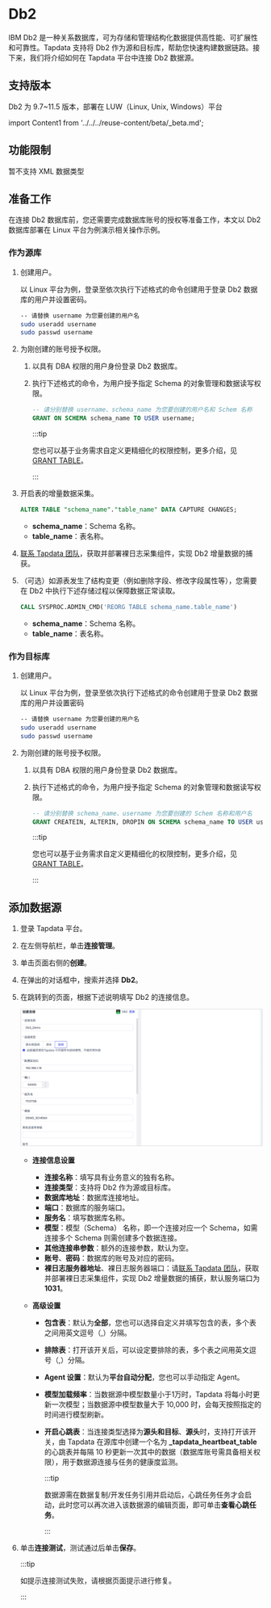 # Db2

IBM Db2 是一种关系数据库，可为存储和管理结构化数据提供高性能、可扩展性和可靠性。Tapdata 支持将 Db2 作为源和目标库，帮助您快速构建数据链路。接下来，我们将介绍如何在 Tapdata 平台中连接 Db2 数据源。

## 支持版本

Db2 为 9.7~11.5 版本，部署在 LUW（Linux, Unix, Windows）平台

import Content1 from '../../../reuse-content/beta/_beta.md';

<Content1 />

## 功能限制

暂不支持 XML 数据类型

## 准备工作

在连接 Db2 数据库前，您还需要完成数据库账号的授权等准备工作，本文以 Db2 数据库部署在 Linux 平台为例演示相关操作示例。

### 作为源库

1. 创建用户。

   以 Linux 平台为例，登录至依次执行下述格式的命令创建用于登录 Db2 数据库的用户并设置密码。

   ```bash
   -- 请替换 username 为您要创建的用户名
   sudo useradd username
   sudo passwd username
   ```

2. 为刚创建的账号授予权限。

   1. 以具有 DBA 权限的用户身份登录 Db2 数据库。

   2. 执行下述格式的命令，为用户授予指定 Schema 的对象管理和数据读写权限。

      ```sql
      -- 请分别替换 username、schema_name 为您要创建的用户名和 Schem 名称
      GRANT ON SCHEMA schema_name TO USER username;
      ```

      :::tip

      您也可以基于业务需求自定义更精细化的权限控制，更多介绍，见 [GRANT TABLE](https://www.ibm.com/docs/en/db2/11.1?topic=statements-grant-table-view-nickname-privileges)。

      :::

3. 开启表的增量数据采集。

   ```sql
   ALTER TABLE "schema_name"."table_name" DATA CAPTURE CHANGES;
   ```

   * **schema_name**：Schema 名称。
   * **table_name**：表名称。

4. [联系 Tapdata 团队](../../support.md)，获取并部署裸日志采集组件，实现 Db2 增量数据的捕获。

5. （可选）如源表发生了结构变更（例如删除字段、修改字段属性等），您需要在 Db2 中执行下述存储过程以保障数据正常读取。

   ```sql
   CALL SYSPROC.ADMIN_CMD('REORG TABLE schema_name.table_name')
   ```

   * **schema_name**：Schema 名称。
   * **table_name**：表名称。

### 作为目标库

1. 创建用户。

   以 Linux 平台为例，登录至依次执行下述格式的命令创建用于登录 Db2 数据库的用户并设置密码

   ```bash
   -- 请替换 username 为您要创建的用户名
   sudo useradd username
   sudo passwd username
   ```

2. 为刚创建的账号授予权限。

   1. 以具有 DBA 权限的用户身份登录 Db2 数据库。

   2. 执行下述格式的命令，为用户授予指定 Schema 的对象管理和数据读写权限。

      ```sql
      -- 请分别替换 schema_name、username 为您要创建的 Schem 名称和用户名
      GRANT CREATEIN, ALTERIN, DROPIN ON SCHEMA schema_name TO USER username;
      ```

      :::tip

      您也可以基于业务需求自定义更精细化的权限控制，更多介绍，见 [GRANT TABLE](https://www.ibm.com/docs/en/db2/11.1?topic=statements-grant-table-view-nickname-privileges)。

      :::

## 添加数据源

1. 登录 Tapdata 平台。

2. 在左侧导航栏，单击**连接管理**。

3. 单击页面右侧的**创建**。

4. 在弹出的对话框中，搜索并选择 **Db2**。

5. 在跳转到的页面，根据下述说明填写 Db2 的连接信息。

   ![Db2 连接示例](../../images/db2_connection.png)

   * **连接信息设置**

     * **连接名称**：填写具有业务意义的独有名称。
     * **连接类型**：支持将 Db2 作为源或目标库。
     * **数据库地址**：数据库连接地址。
     * **端口**：数据库的服务端口。
     * **服务名**：填写数据库名称。
     * **模型**：模型（Schema） 名称，即一个连接对应一个 Schema，如需连接多个 Schema 则需创建多个数据连接。
     * **其他连接串参数**：额外的连接参数，默认为空。
     * **账号**、**密码**：数据库的账号及对应的密码。
     * **裸日志服务器地址**、裸日志服务器端口：请[联系 Tapdata 团队](../../support.md)，获取并部署裸日志采集组件，实现 Db2 增量数据的捕获，默认服务端口为 **1031**。

   * **高级设置**
     
      * **包含表**：默认为**全部**，您也可以选择自定义并填写包含的表，多个表之间用英文逗号（,）分隔。
      * **排除表**：打开该开关后，可以设定要排除的表，多个表之间用英文逗号（,）分隔。
      * **Agent 设置**：默认为**平台自动分配**，您也可以手动指定 Agent。
      * **模型加载频率**：当数据源中模型数量小于1万时，Tapdata 将每小时更新一次模型；当数据源中模型数量大于 10,000 时，会每天按照指定的时间进行模型刷新。
      * **开启心跳表**：当连接类型选择为**源头和目标**、**源头**时，支持打开该开关，由 Tapdata 在源库中创建一个名为 **_tapdata_heartbeat_table** 的心跳表并每隔 10 秒更新一次其中的数据（数据库账号需具备相关权限），用于数据源连接与任务的健康度监测。
      
        :::tip
      
        数据源需在数据复制/开发任务引用并启动后，心跳任务任务才会启动，此时您可以再次进入该数据源的编辑页面，即可单击**查看心跳任务**。
      
        :::

6. 单击**连接测试**，测试通过后单击**保存**。

   :::tip

   如提示连接测试失败，请根据页面提示进行修复。

   :::

